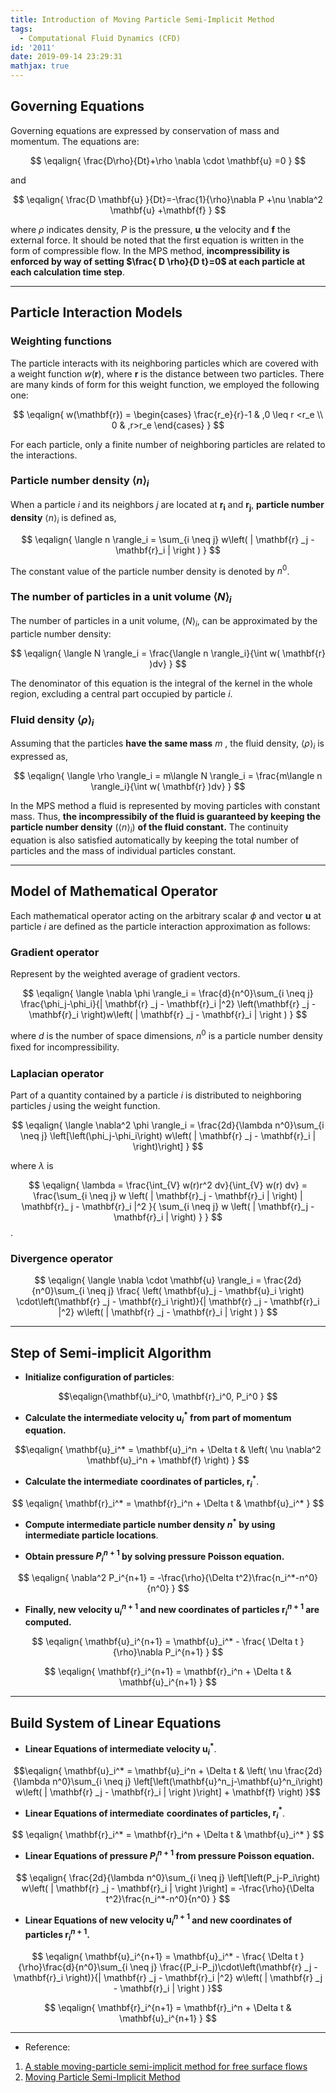 ```yaml
---
title: Introduction of Moving Particle Semi-Implicit Method
tags:
  - Computational Fluid Dynamics (CFD)
id: '2011'
date: 2019-09-14 23:29:31
mathjax: true
---
```


Governing Equations
-------------------

Governing equations are expressed by conservation of mass and momentum. The equations are:

$$
\eqalign{ \frac{D\rho}{Dt}+\rho \nabla \cdot \mathbf{u} =0 }
$$

and

$$
\eqalign{ \frac{D \mathbf{u} }{Dt}=-\frac{1}{\rho}\nabla P +\nu \nabla^2 \mathbf{u} +\mathbf{f} }
$$

where $\rho$ indicates density, $P$ is the pressure, $\mathbf{u}$ the velocity and $\mathbf{f}$ the external force. It should be noted that the first equation is written in the form of compressible flow. In the MPS method, **incompressibility is enforced by way of setting $\frac{ D \rho}{D t}=0$ at each particle at each calculation time step**.

<!-- more -->


* * *

Particle Interaction Models
---------------------------

### Weighting functions

The particle interacts with its neighboring particles which are covered with a weight function $w(\mathbf{r})$, where $\mathbf{r}$ is the distance between two particles. There are many kinds of form for this weight function, we employed the following one:

$$
\eqalign{
  w(\mathbf{r}) = \begin{cases} 
  \frac{r_e}{r}-1 & ,0 \leq r <r_e \\  
  0 & ,r>r_e \end{cases}
}
$$

For each particle, only a finite number of neighboring particles are related to the interactions.

### Particle number density $\langle n \rangle_i$

When a particle $i$ and its neighbors $j$ are located at $\mathbf{r_i}$ and $\mathbf{r_j}$, **particle number density** $\langle n \rangle_i$ is defined as,

$$
\eqalign{ 
  \langle n \rangle_i = \sum_{i \neq j} w\left( | \mathbf{r} _j - \mathbf{r}_i | \right )
}
$$

The constant value of the particle number density is denoted by $n^0$.

### The number of particles in a unit volume $\langle N \rangle_i$

The number of particles in a unit volume, $\langle N \rangle_i$, can be approximated by the particle number density:

$$
\eqalign{ 
\langle N \rangle_i = \frac{\langle n \rangle_i}{\int w( \mathbf{r} )dv}
}
$$

The denominator of this equation is the integral of the kernel in the whole region, excluding a central part occupied by particle $i$.

### Fluid density $\langle \rho \rangle_i$

Assuming that the particles **have the same mass** $m$ , the fluid density, $\langle \rho \rangle_i$ is expressed as,

$$
\eqalign{
\langle \rho \rangle_i = m\langle N \rangle_i = \frac{m\langle n \rangle_i}{\int w( \mathbf{r} )dv}
} 
$$

In the MPS method a fluid is represented by moving particles with constant mass. Thus, **the incompressibily of the fluid is guaranteed by keeping the particle number density** ($\langle n \rangle_i$) **of the fluid constant.** The continuity equation is also satisfied automatically by keeping the total number of particles and the mass of individual particles constant.

* * *

Model of Mathematical Operator
------------------------------

Each mathematical operator acting on the arbitrary scalar $\phi$ and vector $\mathbf{u}$ at particle $i$ are defined as the particle interaction approximation as follows:

### Gradient operator

Represent by the weighted average of gradient vectors.

$$
\eqalign{  
\langle \nabla \phi \rangle_i = \frac{d}{n^0}\sum_{i \neq j}  
\frac{\phi_j-\phi_i}{| \mathbf{r} _j - \mathbf{r}_i |^2} \left(\mathbf{r} _j - \mathbf{r}_i \right)w\left( | \mathbf{r} _j - \mathbf{r}_i | \right )  
}
$$

where $d$ is the number of space dimensions, $n^0$ is a particle number density ﬁxed for incompressibility.

### Laplacian operator

Part of a quantity contained by a particle $i$ is distributed to neighboring particles $j$ using the weight function.

$$
\eqalign{  
\langle \nabla^2 \phi \rangle_i = \frac{2d}{\lambda n^0}\sum_{i \neq j}  
\left[\left(\phi_j-\phi_i\right) w\left( | \mathbf{r} _j - \mathbf{r}_i | \right)\right] 
} 
$$

where $\lambda$ is

$$
\eqalign{ 
\lambda = \frac{\int_{V} w(r)r^2 dv}{\int_{V} w(r) dv} = \frac{\sum_{i \neq j} w \left( | \mathbf{r}_j - \mathbf{r}_i | \right) | \mathbf{r}_ j - \mathbf{r}_i |^2 }{ \sum_{i \neq j} w \left( | \mathbf{r}_j - \mathbf{r}_i | \right) } 
}
$$.

### Divergence operator

$$
\eqalign{  
\langle \nabla \cdot \mathbf{u} \rangle_i = \frac{2d}{n^0}\sum_{i \neq j}  
\frac{ \left( \mathbf{u}_j - \mathbf{u}_i \right) \cdot\left(\mathbf{r} _j - \mathbf{r}_i \right)}{| \mathbf{r} _j - \mathbf{r}_i |^2} w\left( | \mathbf{r} _j - \mathbf{r}_i | \right )  
} 
$$

* * *

Step of Semi-implicit Algorithm
-------------------------------

*   **Initialize configuration of particles**:

$$\eqalign{\mathbf{u}_i^0, \mathbf{r}_i^0, P_i^0 } $$

*   **Calculate the intermediate velocity $\mathbf{u}_i^*$ from part of momentum equation.**

$$\eqalign{ \mathbf{u}_i^* = \mathbf{u}_i^n + \Delta t & \left( \nu \nabla^2 \mathbf{u}_i^n + \mathbf{f} \right) } $$

*   **Calculate the intermediate** **coordinates of particles, $\mathbf{r}_i^*$**.

$$ \eqalign{ \mathbf{r}_i^* = \mathbf{r}_i^n + \Delta t & \mathbf{u}_i^* } $$

*   **Compute intermediate particle number density $n^*$ by using intermediate particle locations**.

*   **Obtain pressure $P_i^{n+1}$ by solving pressure Poisson equation.**

$$ \eqalign{ \nabla^2 P_i^{n+1} = -\frac{\rho}{\Delta t^2}\frac{n_i^*-n^0}{n^0} } $$

*   **Finally, new velocity $\mathbf{u}_i^{n+1}$ and new coordinates of particles $\mathbf{r}_i^{n+1}$ are computed.**

$$ \eqalign{ \mathbf{u}_i^{n+1} = \mathbf{u}_i^* - \frac{ \Delta t }{\rho}\nabla P_i^{n+1} } $$

$$ \eqalign{ \mathbf{r}_i^{n+1} = \mathbf{r}_i^n + \Delta t & \mathbf{u}_i^{n+1} } $$

* * *

Build System of Linear Equations
--------------------------------

*   **Linear Equations of intermediate velocity $\mathbf{u}_i^*$**.

$$\eqalign{  
\mathbf{u}_i^* = \mathbf{u}_i^n + \Delta t & \left( \nu \frac{2d}{\lambda n^0}\sum_{i \neq j} \left[\left(\mathbf{u}^n_j-\mathbf{u}^n_i\right) w\left( | \mathbf{r} _j - \mathbf{r}_i | \right )\right] + \mathbf{f} \right)  
}$$

*   **Linear Equations of intermediate** **coordinates of particles, $\mathbf{r}_i^*$**.

$$
\eqalign{ \mathbf{r}_i^* = \mathbf{r}_i^n + \Delta t & \mathbf{u}_i^* } $$

*   **Linear Equations of pressure $P_i^{n+1}$ from pressure Poisson equation.**

$$
\eqalign{  
\frac{2d}{\lambda n^0}\sum_{i \neq j}  
\left[\left(P_j-P_i\right) w\left( | \mathbf{r} _j - \mathbf{r}_i | \right )\right]  
= -\frac{\rho}{\Delta t^2}\frac{n_i^*-n^0}{n^0}  
} $$

*   **Linear Equations of new velocity $\mathbf{u}_i^{n+1}$ and new coordinates of particles $\mathbf{r}_i^{n+1}$.**

$$
\eqalign{  
\mathbf{u}_i^{n+1} = \mathbf{u}_i^* - \frac{ \Delta t }{\rho}\frac{d}{n^0}\sum_{i \neq j}  
\frac{(P_i-P_j)\cdot\left(\mathbf{r} _j - \mathbf{r}_i \right)}{| \mathbf{r} _j - \mathbf{r}_i |^2} w\left( | \mathbf{r} _j - \mathbf{r}_i | \right )  
}$$

$$
\eqalign{ \mathbf{r}_i^{n+1} = \mathbf{r}_i^n + \Delta t & \mathbf{u}_i^{n+1} }
$$

* * *

*   Reference:

1.  [A stable moving-particle semi-implicit method for free surface flows](https://www.sciencedirect.com/science/article/pii/S0169598305001322)
2.  [Moving Particle Semi-Implicit Method](https://www.wire.tu-bs.de/OLDWEB/akeese/seminarWS01/talks/mps_paper.pdf)